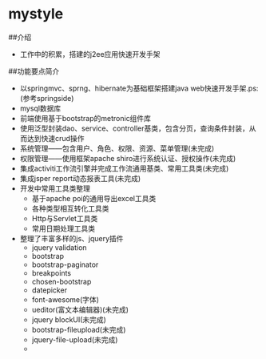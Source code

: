 mystyle
=======

##介绍
* 工作中的积累，搭建的j2ee应用快速开发手架

##功能要点简介

* 以springmvc、sprng、hibernate为基础框架搭建java web快速开发手架.ps:(参考springside)
* mysql数据库
* 前端使用基于bootstrap的metronic组件库
* 使用泛型封装dao、service、controller基类，包含分页，查询条件封装，从而达到快速crud操作
* 系统管理——包含用户、角色、权限、资源、菜单管理(未完成)
* 权限管理——使用框架apache shiro进行系统认证、授权操作(未完成)
* 集成activiti工作流引擎并完成工作流通用基类、常用工具类(未完成)
* 集成jsper report动态报表工具(未完成)
* 开发中常用工具类整理
	* 基于apache poi的通用导出excel工具类
	* 各种类型相互转化工具类
	* Http与Servlet工具类
	* 常用日期处理工具类
* 整理了丰富多样的js、jquery插件
	* jquery validation
	* bootstrap
	* bootstrap-paginator
	* breakpoints
	* chosen-bootstrap
	* datepicker
	* font-awesome(字体)
	* ueditor(富文本编辑器)(未完成)
	* jquery blockUI(未完成)
	* bootstrap-fileupload(未完成)
	* jquery-file-upload(未完成)
	* 
